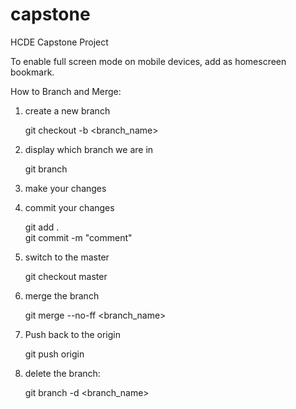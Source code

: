 capstone
========

HCDE Capstone Project

To enable full screen mode on mobile devices, add as homescreen bookmark.


How to Branch and Merge:

1. create a new branch

    git checkout -b <branch_name>

2. display which branch we are in

    git branch

3. make your changes

4. commit your changes 

    git add .</br>
    git commit -m "comment"

5. switch to the master

    git checkout master

6. merge the branch

    git merge --no-ff <branch_name> 

7. Push back to the origin

    git push origin

7. delete the branch: 

    git branch -d <branch_name>
